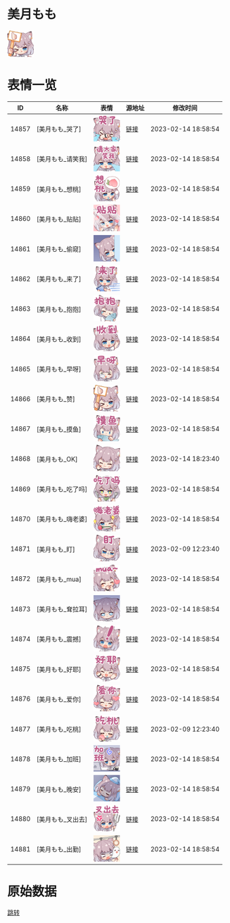 # 美月もも

<img src="./cover.png" height="60" alt="cover" />

# 表情一览

|ID|名称|表情|源地址|修改时间|
|----|----|----|----|----|
|14857|[美月もも_哭了]|<img src="./pic/014857_%5B美月もも_哭了%5D.png" height="60" alt="哭了"/>|[链接](https://i0.hdslb.com/bfs/emote/08b2a882058426b08810b10a0baa8229934d3aa6.png)|2023-02-14 18:58:54|
|14858|[美月もも_请笑我]|<img src="./pic/014858_%5B美月もも_请笑我%5D.png" height="60" alt="请笑我"/>|[链接](https://i0.hdslb.com/bfs/emote/3afbc5b8d8e6231f2ea5c87eed8340586d631e78.png)|2023-02-14 18:58:54|
|14859|[美月もも_想桃]|<img src="./pic/014859_%5B美月もも_想桃%5D.png" height="60" alt="想桃"/>|[链接](https://i0.hdslb.com/bfs/emote/322e6fb8138da776f846fc16e3ca7cb4f4e6225a.png)|2023-02-14 18:58:54|
|14860|[美月もも_贴贴]|<img src="./pic/014860_%5B美月もも_贴贴%5D.png" height="60" alt="贴贴"/>|[链接](https://i0.hdslb.com/bfs/emote/18e7d34c01a14cc26cb10c55db71e871fde57ddc.png)|2023-02-14 18:58:54|
|14861|[美月もも_偷窥]|<img src="./pic/014861_%5B美月もも_偷窥%5D.png" height="60" alt="偷窥"/>|[链接](https://i0.hdslb.com/bfs/emote/ac6420482a6be07097fc6e433b019a9a0b3b4438.png)|2023-02-14 18:58:54|
|14862|[美月もも_来了]|<img src="./pic/014862_%5B美月もも_来了%5D.png" height="60" alt="来了"/>|[链接](https://i0.hdslb.com/bfs/emote/48c57649b11e5da54251c89c67bf6a7205e54ea4.png)|2023-02-14 18:58:54|
|14863|[美月もも_抱抱]|<img src="./pic/014863_%5B美月もも_抱抱%5D.png" height="60" alt="抱抱"/>|[链接](https://i0.hdslb.com/bfs/emote/4c1e1d49bfe9012e9d7dfb75c6df98f14dcf88ba.png)|2023-02-14 18:58:54|
|14864|[美月もも_收到]|<img src="./pic/014864_%5B美月もも_收到%5D.png" height="60" alt="收到"/>|[链接](https://i0.hdslb.com/bfs/emote/ef23773554b1d83111d98d95e1955eda31e12e3e.png)|2023-02-14 18:58:54|
|14865|[美月もも_早呀]|<img src="./pic/014865_%5B美月もも_早呀%5D.png" height="60" alt="早呀"/>|[链接](https://i0.hdslb.com/bfs/emote/23f31682a7154db383f1a51333aa754afb1e787d.png)|2023-02-14 18:58:54|
|14866|[美月もも_赞]|<img src="./pic/014866_%5B美月もも_赞%5D.png" height="60" alt="赞"/>|[链接](https://i0.hdslb.com/bfs/emote/ea790e4192f90e8fee87a9bb941c3d38f5e57e35.png)|2023-02-14 18:58:54|
|14867|[美月もも_摸鱼]|<img src="./pic/014867_%5B美月もも_摸鱼%5D.png" height="60" alt="摸鱼"/>|[链接](https://i0.hdslb.com/bfs/emote/7b3c3389206169390c3fd9967e9c958ec641767d.png)|2023-02-14 18:58:54|
|14868|[美月もも_OK]|<img src="./pic/014868_%5B美月もも_OK%5D.png" height="60" alt="OK"/>|[链接](https://i0.hdslb.com/bfs/emote/81fb469249bb8e104b61de15fb54be31f958dbd2.png)|2023-02-14 18:23:40|
|14869|[美月もも_吃了吗]|<img src="./pic/014869_%5B美月もも_吃了吗%5D.png" height="60" alt="吃了吗"/>|[链接](https://i0.hdslb.com/bfs/emote/fce8e9dbf9489d0f53b17c6fa0c4e35c68b35a06.png)|2023-02-14 18:58:54|
|14870|[美月もも_嗨老婆]|<img src="./pic/014870_%5B美月もも_嗨老婆%5D.png" height="60" alt="嗨老婆"/>|[链接](https://i0.hdslb.com/bfs/emote/c4b45aa76060f5f1bc120465846a94233183a42f.png)|2023-02-14 18:58:54|
|14871|[美月もも_盯]|<img src="./pic/014871_%5B美月もも_盯%5D.png" height="60" alt="盯"/>|[链接](https://i0.hdslb.com/bfs/emote/9e077dc9f3b88d3a42ff6035bc3eed615299887c.png)|2023-02-09 12:23:40|
|14872|[美月もも_mua]|<img src="./pic/014872_%5B美月もも_mua%5D.png" height="60" alt="mua"/>|[链接](https://i0.hdslb.com/bfs/emote/3a9d2e0c9ce0607a56557f5f658c6deebd3e0f6f.png)|2023-02-14 18:58:54|
|14873|[美月もも_耷拉耳]|<img src="./pic/014873_%5B美月もも_耷拉耳%5D.png" height="60" alt="耷拉耳"/>|[链接](https://i0.hdslb.com/bfs/emote/fd28c8fb4ab378bd4a18441f8bc4f134e2715f70.png)|2023-02-14 18:58:54|
|14874|[美月もも_震撼]|<img src="./pic/014874_%5B美月もも_震撼%5D.png" height="60" alt="震撼"/>|[链接](https://i0.hdslb.com/bfs/emote/8d657ad603f1d648e5ab8108d13e90df35ba1519.png)|2023-02-14 18:58:54|
|14875|[美月もも_好耶]|<img src="./pic/014875_%5B美月もも_好耶%5D.png" height="60" alt="好耶"/>|[链接](https://i0.hdslb.com/bfs/emote/ae3db13c21a7c370ede3cd8d15d11b7b66e938e3.png)|2023-02-14 18:58:54|
|14876|[美月もも_爱你]|<img src="./pic/014876_%5B美月もも_爱你%5D.png" height="60" alt="爱你"/>|[链接](https://i0.hdslb.com/bfs/emote/b216488027c34042a993e614ce69f9cb4e75e9a3.png)|2023-02-14 18:58:54|
|14877|[美月もも_吃桃]|<img src="./pic/014877_%5B美月もも_吃桃%5D.png" height="60" alt="吃桃"/>|[链接](https://i0.hdslb.com/bfs/emote/bee2e1a3fed2604bce24033e9e74c2f94c6e2e7d.png)|2023-02-09 12:23:40|
|14878|[美月もも_加班]|<img src="./pic/014878_%5B美月もも_加班%5D.png" height="60" alt="加班"/>|[链接](https://i0.hdslb.com/bfs/emote/f25d1090a879a730221156a25c32f464110751fd.png)|2023-02-14 18:58:54|
|14879|[美月もも_晚安]|<img src="./pic/014879_%5B美月もも_晚安%5D.png" height="60" alt="晚安"/>|[链接](https://i0.hdslb.com/bfs/emote/c33b5ba3a53bbbd603c09d294e6096c0a2b16942.png)|2023-02-14 18:58:54|
|14880|[美月もも_叉出去]|<img src="./pic/014880_%5B美月もも_叉出去%5D.png" height="60" alt="叉出去"/>|[链接](https://i0.hdslb.com/bfs/emote/ba5d956d47021c75fccd4681fcf7ea56855ec695.png)|2023-02-14 18:58:54|
|14881|[美月もも_出勤]|<img src="./pic/014881_%5B美月もも_出勤%5D.png" height="60" alt="出勤"/>|[链接](https://i0.hdslb.com/bfs/emote/92944a40b84aa6e2b409242142cf587f507c48dc.png)|2023-02-14 18:58:54|

# 原始数据

[跳转](./raw.json)

